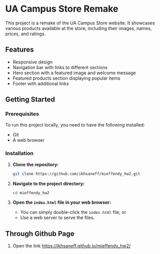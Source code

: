 # UA Campus Store Remake

This project is a remake of the UA Campus Store website. It showcases various products available at the store, including their images, names, prices, and ratings.

## Features
- Responsive design
- Navigation bar with links to different sections
- Hero section with a featured image and welcome message
- Featured products section displaying popular items
- Footer with additional links

## Getting Started

### Prerequisites
To run this project locally, you need to have the following installed:
- Git
- A web browser

### Installation

1. **Clone the repository:**
    ```bash
    git clone https://github.com/ikhsaneff/mieffendy_hw2.git
    ```

2. **Navigate to the project directory:**
    ```bash
    cd mieffendy_hw2
    ```

3. **Open the `index.html` file in your web browser:**
    - You can simply double-click the `index.html` file, or
    - Use a web server to serve the files.

## Through Github Page

1. Open the link https://ikhsaneff.github.io/mieffendy_hw2/
